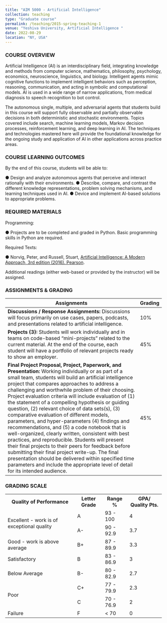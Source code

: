 ```yaml
---
title: "AIM 5000 - Artificial Intelligence"
collection: teaching
type: "Graduate course"
permalink: /teaching/2015-spring-teaching-1
venue: "Yeshiva University, Artificial Intelligence	"
date: 2022-08-29
location: "NY, USA"
---
```


### COURSE OVERVIEW 


Artificial Intelligence (AI) is an interdisciplinary field, integrating knowledge and methods from computer science, mathematics, philosophy, psychology, economics, neuroscience, linguistics, and biology.  Intelligent agents mimic cognitive functions to implement intelligent behaviors such as perception, reasoning, communication, and acting in symbolic and computational models.  AI is used in a wide range of narrow applications, from medical diagnosis to speech recognition to bot control.

The autonomous single, multiple, and adversarial agents that students build in this course will support fully observable and partially observable decisions in both deterministic and stochastic environments.  Topics covered include search, machine learning models, Markov decision processes, reinforcement learning, and deep learning in AI.  The techniques and technologies mastered here will provide the foundational knowledge for the ongoing study and application of AI in other applications across practice areas.



### COURSE LEARNING OUTCOMES

By the end of this course, students will be able to:

●	Design and analyze autonomous agents that perceive and interact rationally with their environments.
●	Describe, compare, and contrast the different knowledge representations, problem solving mechanisms, and learning techniques used in AI.
● Device and implement AI-based solutions to appropriate problems.




### REQUIRED MATERIALS


Programming: 

●	Projects are to be completed and graded in Python. Basic programming skills in Python are required.

Required Texts:

●	Norvig, Peter, and Russell, Stuart, [Artificial Intelligence: A Modern Approach, 3rd edition (2016).  Pearson](https://repository.unimal.ac.id/1022/).

Additional readings (either web-based or provided by the instructor) will be assigned.


### ASSIGNMENTS & GRADING


| Assignments           |                           Grading                                   |
| --------         |------------------------------------------------------------ |
| <b> Discussions / Response Assignments: </b> Discussions will focus primarily on use cases, papers, podcasts, and presentations related to artificial intelligence. |10%|
| <b> Projects (3): </b> Students will work individually and in teams on code-based “mini-projects” related to the current material. At the end of the course, each student will have a portfolio of relevant projects ready to show an employer. |45%                        |
| <b> Final Project Proposal, Project, Paperwork, and Presentation: </b> Working individually or as part of a small team, students will build an artificial intelligence project that compares approaches to address a challenging and worthwhile problem of their choosing.  Project evaluation criteria will include evaluation of (1) the statement of a compelling hypothesis or guiding question, (2) relevant choice of data sets(s), (3) comparative evaluation of different models, parameters, and hyper-parameters (4) findings and recommendations, and (5) a code notebook that is well-organized, clearly written, consistent with best practices, and reproducible.  Students will present their final projects to their peers for feedback before submitting their final project write-up.  The final presentation should be delivered within specified time parameters and include the appropriate level of detail for its intended audience. |45% |



### GRADING SCALE

<!-- 
| Quality of Performance| Letter Grade | Range % | GPA/ Quality Pts. |
|:--------|:-------:|--------:|--------:|
|/3. spans 3 rows | A   | 93 - 100   | 4       |
| ^^| A-  | 90 - 92.9  | 3.7     |
| cell1   | B+  | 87 - 89.9  | 3.3     |
| cell4   | B   | 83 - 86.9  | 3       |
| Foot1   | B-  | 80 - 82.9  | 2.7     |
| cell1   | C+  | 77 - 79.9  | 2.3     |
| cell4   | C   | 70 - 76.9  | 2       |
| Foot1   | F   | < 70       | 0       | -->

<table class="center">
  <tr>
    <th>Quality of Performance</th>
    <th>Letter Grade</th>
    <th>Range % </th>
    <th>GPA/ Quality Pts.</th>
  </tr>
  <tr>
    <td rowspan="2">Excellent - work is of exceptional quality</td>
    <td>A</td>
    <td>93 - 100</td>
    <td>4</td>
  </tr>
  <tr>
    <td> A- </td>
    <td>90 - 92.9</td>
    <td>3.7</td>
  </tr>
  <tr>
    <td> Good - work is above average </td>
    <td>B+ </td>
    <td>87 - 89.9</td>
    <td>3.3</td>
  </tr>
  <tr>
    <td> Satisfactory</td>
    <td>B  </td>
    <td>83 - 86.9 </td>
    <td>3</td>
  </tr>
  <tr>
    <td> Below Average</td>
    <td>B-		</td>
    <td>80 - 82.9</td>
    <td>2.7</td>
  </tr>
  <tr>
    <td rowspan="2">Poor</td>
    <td>C+</td>
    <td>77 - 79.9</td>
    <td>2.3</td>
  </tr>
  <tr>
    <td>C</td>
    <td>70 - 76.9</td>
    <td> 2</td>
  </tr>  
  <tr>
    <td> Failure </td>
    <td>F	 </td>
    <td>< 70</td>
    <td>0</td>
  </tr>
</table>
